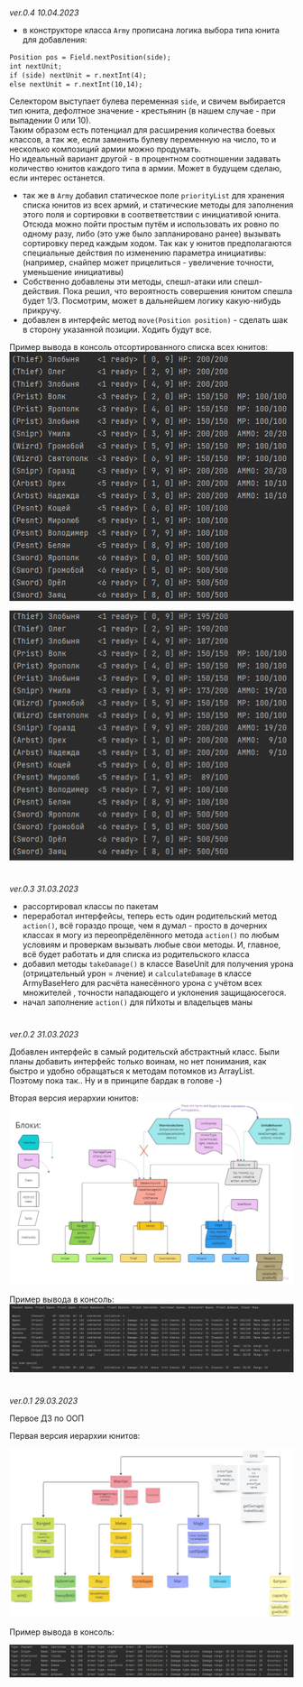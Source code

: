 #

*ver.0.4 10.04.2023*

- в конструкторе класса `Army` прописана логика выбора типа юнита для добавления:
```
Position pos = Field.nextPosition(side);
int nextUnit;
if (side) nextUnit = r.nextInt(4);
else nextUnit = r.nextInt(10,14);
```
Селектором выступает булева переменная `side`, и свичем выбирается тип юнита, дефолтное
значение - крестьянин (в нашем случае - при выпадении 0 или 10).  
Таким образом есть потенциал для расширения количества боевых классов, а так же,
если заменить булеву переменную на число, то и несколько композиций армии можно продумать.  
Но идеальный вариант другой - в процентном соотношении задавать количество юнитов
каждого типа в армии. Может в будущем сделаю, если интерес останется.
- так же в `Army` добавил статическое поле `priorityList` для хранения списка юнитов из
всех армий, и статические методы для заполнения этого поля и сортировки в соответветствии
с инициативой юнита. Отсюда можно пойти простым путём и использовать их ровно по одному
разу, либо (это уже было запланировано ранее) вызывать сортировку перед каждым ходом.
Так как у юнитов предполагаются специальные действия по изменению параметра инициативы:
(например, снайпер может прицелиться - увеличение точности, уменьшение инициативы)
- Собственно добавлены эти методы, спешл-атаки или спешл-действия. Пока решил, что
вероятность совершения юнитом спешла будет 1/3. Посмотрим, может в дальнейшем логику
какую-нибудь прикручу.
- добавлен в интерфейс метод `move(Position position)` - сделать шак в сторону указанной
позиции. Ходить будут все. 

Пример вывода в консоль отсортированного списка всех юнитов:
 ![Alt text](%D0%BF%D1%80%D0%B8%D0%BC%D0%B5%D1%80%20%D0%B2%D1%8B%D0%B2%D0%BE%D0%B4%D0%B0%204.png)

 ![Alt text](%D0%BF%D1%80%D0%B8%D0%BC%D0%B5%D1%80%20%D0%B2%D1%8B%D0%B2%D0%BE%D0%B4%D0%B0%204%202.png)
 
#

*ver.0.3 31.03.2023*

- рассортировал классы по пакетам
- переработал интерфейсы, теперь есть один родительский метод `action()`, всё гораздо
проще, чем я думал - просто в дочерних классах я могу из переопрёделённого метода
`action()` по любым условиям и проверкам вызывать любые свои методы. И, главное,
всё будет работать и для списка из родительского класса
- добавил методы `takeDamage()` в классе BaseUnit для получения урона (отрицательный урон = лчение) 
и `calculateDamage` в классе ArmyBaseHero для расчёта нанесённого урона с учётом всех 
множителей , точности нападающего и уклонения защищаюсегося.
- начал заполнение `action()` для пИхоты и владельцев маны 

#

*ver.0.2 31.03.2023*

Добавлен интерфейс в самый родительскй абстрактный класс. Были планы добавить интерфейс только воинам, 
но нет понимания, как быстро и удобно обращаться к методам потомков из ArrayList<BaseUnit>.  
Поэтому пока так..
Ну и в принципе бардак в голове -)  

Вторая версия иерархии юнитов:
![Иерархия юнитов](%D0%98%D0%B5%D1%80%D0%B0%D1%80%D1%85%D0%B8%D1%8F%20%D1%8E%D0%BD%D0%B8%D1%82%D0%BE%D0%B2%202.png)

Пример вывода в консоль:
![Пример вывода в консоль](%D0%BF%D1%80%D0%B8%D0%BC%D0%B5%D1%80%20%D0%B2%D1%8B%D0%B2%D0%BE%D0%B4%D0%B0%202.png)

#

*ver.0.1 29.03.2023*

Первое ДЗ по ООП

Первая версия иерархии юнитов:

![Иерархия юнитов](%D0%98%D0%B5%D1%80%D0%B0%D1%80%D1%85%D0%B8%D1%8F%20%D1%8E%D0%BD%D0%B8%D1%82%D0%BE%D0%B2%201.png)

Пример вывода в консоль:

![Пример вывода в консоль](%D0%BF%D1%80%D0%B8%D0%BC%D0%B5%D1%80%20%D0%B2%D1%8B%D0%B2%D0%BE%D0%B4%D0%B0%201.png)